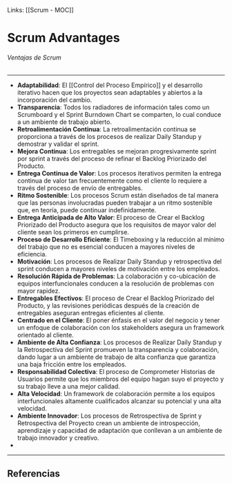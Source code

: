 Links: [[Scrum - MOC]]

# Scrum Advantages
###### Ventajas de Scrum
---

- **Adaptabilidad**: El [[Control del Proceso Empírico]] y el desarrollo iterativo hacen que los proyectos sean adaptables y abiertos a la incorporación del cambio.
- **Transparencia**: Todos los radiadores de información tales como un Scrumboard y el Sprint Burndown Chart se comparten, lo cual conduce a un ambiente de trabajo abierto.
- **Retroalimentación Continua**: La retroalimentación continua se proporciona a través de los procesos de realizar Daily Standup y demostrar y validar el sprint.
- **Mejora Continua**: Los entregables se mejoran progresivamente sprint por sprint a través del proceso de refinar el Backlog Priorizado del Producto.
- **Entrega Continua de Valor**: Los procesos iterativos permiten la entrega continua de valor tan frecuentemente como el cliente lo requiere a través del proceso de envío de entregables.
- **Ritmo Sostenible**: Los procesos Scrum están diseñados de tal manera que las personas involucradas pueden trabajar a un ritmo sostenible que, en teoría, puede continuar indefinidamente.
- **Entrega Anticipada de Alto Valor**: El proceso de Crear el Backlog Priorizado del Producto asegura que los requisitos de mayor valor del cliente sean los primeros en cumplirse.
- **Proceso de Desarrollo Eficiente**: El Timeboxing y la reducción al mínimo del trabajo que no es esencial conducen a mayores niveles de eficiencia.
- **Motivación**: Los procesos de Realizar Daily Standup y retrospectiva del sprint conducen a mayores niveles de motivación entre los empleados.
- **Resolución Rápida de Problemas**: La colaboración y co-ubicación de equipos interfuncionales conducen a la resolución de problemas con mayor rapidez.
- **Entregables Efectivos**: El proceso de Crear el Backlog Priorizado del Producto, y las revisiones periódicas después de la creación de entregables aseguran entregas eficientes al cliente.
- **Centrado en el Cliente**: El poner énfasis en el valor del negocio y tener un enfoque de colaboración con los stakeholders asegura un framework orientado al cliente.
- **Ambiente de Alta Confianza**: Los procesos de Realizar Daily Standup y la Retrospectiva del Sprint promueven la transparencia y colaboración, dando lugar a un ambiente de trabajo de alta confianza que garantiza una baja fricción entre los empleados.
- **Responsabilidad Colectiva**: El proceso de Comprometer Historias de Usuarios permite que los miembros del equipo hagan suyo el proyecto y su trabajo lleve a una mejor calidad.
- **Alta Velocidad**: Un framework de colaboración permite a los equipos interfuncionales altamente cualificados alcanzar su potencial y una alta velocidad.
- **Ambiente Innovador**: Los procesos de Retrospectiva de Sprint y Retrospectiva del Proyecto crean un ambiente de introspección, aprendizaje y capacidad de adaptación que conllevan a un ambiente de trabajo innovador y creativo.
- 
---

## Referencias